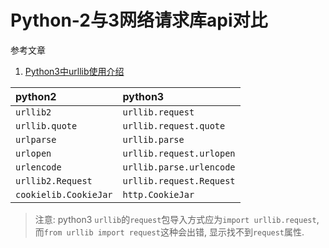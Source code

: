 # Python-2与3网络请求库api对比

参考文章

1. [Python3中urllib使用介绍](https://blog.csdn.net/duxu24/article/details/77414298)

|python2|python3|
|:-|:-|
|`urllib2`|`urllib.request`|
|`urllib.quote`|`urllib.request.quote`|
|`urlparse`|`urllib.parse`|
|`urlopen`|`urllib.request.urlopen`|
|`urlencode`|`urllib.parse.urlencode`|
|`urllib2.Request`|`urllib.request.Request`|
|`cookielib.CookieJar`|`http.CookieJar`|

> 注意: python3 `urllib`的`request`包导入方式应为`import urllib.request`, 而`from urllib import request`这种会出错, 显示找不到`request`属性.
